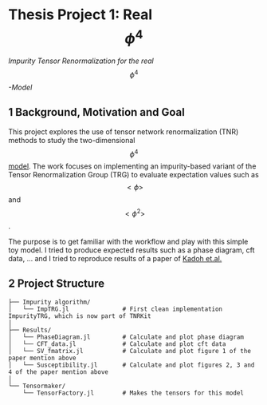 # Thesis Project 1: Real $$\phi^4$$

*Impurity Tensor Renormalization for the real* $$\phi^4$$*-Model*

## 1 Background, Motivation and Goal

This project explores the use of tensor network renormalization (TNR) methods to study the two-dimensional $$\phi^4$$ [model](https://en.wikipedia.org/wiki/Quartic_interaction).
The work focuses on implementing an impurity-based variant of the Tensor Renormalization Group (TRG) to evaluate expectation values such as $$<\phi>$$ and $$<\phi^2>$$.

The purpose is to get familiar with the workflow and play with this simple toy model. I tried to produce expected results such as a phase diagram, cft data, ... and I tried to reproduce results of a paper of [Kadoh et.al.](https://arxiv.org/abs/1811.12376)

## 2 Project Structure
```
├── Impurity algorithm/
│   └── ImpTRG.jl               # First clean implementation ImpurityTRG, which is now part of TNRKit
│ 
├── Results/  
│   └── PhaseDiagram.jl         # Calculate and plot phase diagram
│   └── CFT_data.jl             # Calculate and plot cft data
│   └── SV_fmatrix.jl           # Calculate and plot figure 1 of the paper mention above
│   └── Susceptibility.jl       # Calculate and plot figures 2, 3 and 4 of the paper mention above
│                              
└── Tensormaker/                 
    └── TensorFactory.jl        # Makes the tensors for this model
```
